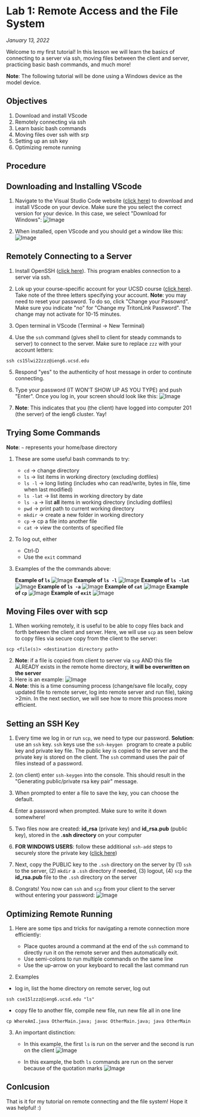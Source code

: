 # Lab 1: Remote Access and the File System 

*January 13, 2022*

Welcome to my first tutorial! In this lesson we will learn the basics of connecting to a server via ssh, moving files between the client and server, practicing basic bash commands, and much more! 

**Note**: The following tutorial will be done using a Windows device as the model device. 

## Objectives
1. Download and install VScode
2. Remotely connecting via ssh
3. Learn basic bash commands
4. Moving files over ssh with srp
5. Setting up an ssh key
6. Optimizing remote running

## Procedure

## Downloading and Installing VScode

1. Navigate to the Visual Studio Code website ([click here](https://code.visualstudio.com/)) to download and install VScode on your device. Make sure the you select the correct version for your device. In this case, we select "Download for Windows": 
![Image](Screenshot%202022-01-13%20215708.png)

2. When installed, open VScode and you should get a window like this:
![Image](Screenshot%202022-01-13%20120515.png)

## Remotely Connecting to a Server

1. Install OpenSSH ([click here](https://docs.microsoft.com/en-us/windows-server/administration/openssh/openssh_install_firstuse)). This program enables connection to a server via ssh.

2. Lok up your course-specific account for your UCSD course ([click here](https://sdacs.ucsd.edu/~icc/index.php)). Take note of the three letters specifying your account. **Note**: you may need to reset your password. To do so, click "Change your Passowrd". Make sure you indicate "no" for "Change my TritonLink Password". The change may not activate for 10-15 minutes. 

3. Open terminal in VScode (Terminal -> New Terminal)

4. Use the `ssh` command (gives shell to client for steady commands to server) to connect to the server. Make sure to replace `zzz` with your account letters:
```
ssh cs15lwi22zzz@ieng6.ucsd.edu
```

5. Respond "yes" to the authenticity of host message in order to continute connecting.

6. Type your password (IT WON'T SHOW UP AS YOU TYPE) and push "Enter". Once you log in, your screen should look like this:
![Image](first_login.png)

7. **Note**: This indicates that you (the client) have logged into computer 201 (the server) of the ieng6 cluster. Yay!

## Trying Some Commands

**Note**: `~` represents your home/base directory
1. These are some useful bash commands to try:
    * `cd` -> change directory
    * `ls`  -> list items in working directory (excluding dotfiles)
    * `ls -l` -> long listing (includes who can read/write, bytes in file, time when last modified)
    * `ls -lat` -> list items in working directory by date 
    * `ls -a` -> list **all** items in working directory (including dotfiles)
    * `pwd` -> print path to current working directory
    * `mkdir` -> create a new folder in working directory
    * `cp` -> cp a file into another file 
    * `cat` -> view the contents of specified file
2. To log out, either
    * Ctrl-D
    * Use the `exit` command

3. Examples of the the commands above:

    **Example of `ls`**
    ![Image](ls.png)
    **Example of `ls -l`**
    ![Image](ls_l.png)
    **Example of `ls -lat`**
    ![Image](ls_lat.png)
    **Example of `ls -a`**
    ![Image](ls_a.png)
    **Example of `cat`**
    ![Image](cat.png)
    **Example of `cp`**
    ![Image](bash_command.png)
    **Example of `exit`**
    ![Image](exit.png)

## Moving Files over with scp

1. When working remotely, it is useful to be able to copy files back and forth between the client and server. Here, we will use `scp`  as seen below to copy files via secure copy from the client to the server: 
```
scp <file(s)> <destination directory path>
```
2. **Note**: if a file is copied from client to server via `scp` AND this file ALREADY exists in the remote home directory, **it will be overwritten on the server**
3. Here is an example:
![Image](scp.png)
4. **Note**: this is a time consuming process (change/save file locally, copy updated file to remote server, log into remote server and run file), taking >2min. In the next section, we will see how to more this process more efficient.

## Setting an SSH Key

1. Every time we log in or run `scp`, we need to type our password. **Solution**: use an `ssh` key. `ssh` keys use the `ssh-keygen ` program to create a public key and private key file. The public key is copied to the server and the private key is stored on the client. The `ssh` command uses the pair of files instead of a password. 

2. (on client) enter `ssh-keygen` into the console. This should result in the "Generating public/private rsa key pair" message.

3. When prompted to enter a file to save the key, you can choose the default.

4. Enter a password when prompted. Make sure to write it down somewhere!

5. Two files now are created: **id_rsa** (private key) and **id_rsa.pub** (public key), stored in the **.ssh directory** on your computer

6. **FOR WINDOWS USERS**: follow these additional `ssh-add` steps to securely store the private key ([click here](https://docs.microsoft.com/en-us/windows-server/administration/openssh/openssh_keymanagement#user-key-generation))

7. Next, copy the PUBLIC key to the `.ssh` directory on the server by (1) `ssh` to the server, (2) `mkdir` a `.ssh` directory if needed, (3) logout, (4) `scp` the **id_rsa.pub** file to the `.ssh` directory on the server

8. Congrats! You now can `ssh` and `scp` from your client to the server without entering your password:
![Image](no_password.png)

## Optimizing Remote Running

1. Here are some tips and tricks for navigating a remote connection more efficiently:
    * Place quotes around a command at the end of the `ssh` command to directly run it on the remote server and then automatically exit. 
    * Use semi-colons to run multiple commands on the same line
    * Use the up-arrow on your keyboard to recall the last command run

2. Examples
* log in, list the home directory on remote server, log out
```
ssh cse15lzzz@ieng6.ucsd.edu "ls"
```
* copy file to another file, compile new file, run new file all in one line
```
cp WhereAmI.java OtherMain.java; javac OtherMain.java; java OtherMain
```
3. An important distinction:

    * In this example, the first `ls` is run on the server and the second is run on the client
![Image](faster.png)

    * In this example, the both `ls` commands are run on the server because of the quotation marks
![Image](faster2.png)

## Conlcusion

That is it for my tutorial on remote connecting and the file system! Hope it was helpful! :)